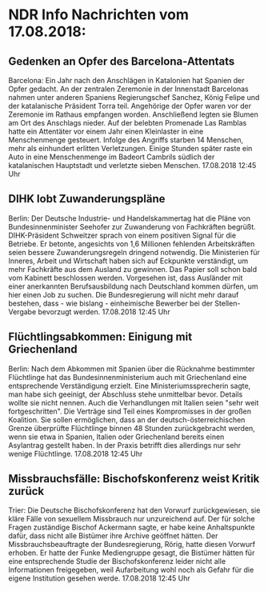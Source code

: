 # NDR Info Nachrichten vom 17.08.2018:


## Gedenken an Opfer des Barcelona-Attentats
Barcelona: Ein Jahr nach den Anschlägen in Katalonien hat Spanien der Opfer gedacht. An der zentralen Zeremonie in der Innenstadt Barcelonas nahmen unter anderen Spaniens Regierungschef Sanchez, König Felipe und der katalanische Präsident Torra teil. Angehörige der Opfer waren vor der Zeremonie im Rathaus empfangen worden. Anschließend legten sie Blumen am Ort des Anschlags nieder. Auf der belebten Promenade Las Ramblas hatte ein Attentäter vor einem Jahr einen Kleinlaster in eine Menschenmenge gesteuert. Infolge des Angriffs starben 14 Menschen, mehr als einhundert erlitten Verletzungen. Einige Stunden später raste ein Auto in eine Menschenmenge im Badeort Cambrils südlich der katalanischen Hauptstadt und verletzte sieben Menschen. 17.08.2018 12:45 Uhr 

## DIHK lobt Zuwanderungspläne
Berlin: Der Deutsche Industrie- und Handelskammertag hat die Pläne von Bundesinnenminister Seehofer zur Zuwanderung von Fachkräften begrüßt. DIHK-Präsident Schweitzer sprach von einem positiven Signal für die Betriebe. Er betonte, angesichts von 1,6 Millionen fehlenden Arbeitskräften seien bessere Zuwanderungsregeln dringend notwendig. Die Ministerien für Inneres, Arbeit und Wirtschaft haben sich auf Eckpunkte verständigt, um mehr Fachkräfte aus dem Ausland zu gewinnen. Das Papier soll schon bald vom Kabinett beschlossen werden. Vorgesehen ist, dass Ausländer mit einer anerkannten Berufsausbildung nach Deutschland kommen dürfen, um hier einen Job zu suchen. Die Bundesregierung will nicht mehr darauf bestehen, dass - wie bislang - einheimische Bewerber bei der Stellen-Vergabe bevorzugt werden. 17.08.2018 12:45 Uhr 

## Flüchtlingsabkommen: Einigung mit Griechenland
Berlin: Nach dem Abkommen mit Spanien über die Rücknahme bestimmter Flüchtlinge hat das Bundesinnenministerium auch mit Griechenland eine entsprechende Verständigung erzielt. Eine Ministeriumssprecherin sagte, man habe sich geeinigt, der Abschluss stehe unmittelbar bevor. Details wollte sie nicht nennen. Auch die Verhandlungen mit Italien seien "sehr weit fortgeschritten". Die Verträge sind Teil eines Kompromisses in der großen Koalition. Sie sollen ermöglichen, dass an der deutsch-österreichischen Grenze überprüfte Flüchtlinge binnen 48 Stunden zurückgebracht werden, wenn sie etwa in Spanien, Italien oder Griechenland bereits einen Asylantrag gestellt haben. In der Praxis betrifft dies allerdings nur sehr wenige Flüchtlinge. 17.08.2018 12:45 Uhr 

## Missbrauchsfälle: Bischofskonferenz weist Kritik zurück
Trier: Die Deutsche Bischofskonferenz hat den Vorwurf zurückgewiesen, sie kläre Fälle von sexuellem Missbrauch nur unzureichend auf. Der für solche Fragen zuständige Bischof Ackermann sagte, er habe keine Anhaltspunkte dafür, dass nicht alle Bistümer ihre Archive geöffnet hätten. Der Missbrauchsbeauftragte der Bundesregierung, Rörig, hatte diesen Vorwurf erhoben. Er hatte der Funke Mediengruppe gesagt, die Bistümer hätten für eine entsprechende Studie der Bischofskonferenz leider nicht alle Informationen freigegeben, weil Aufarbeitung wohl noch als Gefahr für die eigene Institution gesehen werde. 17.08.2018 12:45 Uhr 
